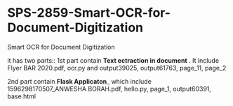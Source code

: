 # SPS-2859-Smart-OCR-for-Document-Digitization
Smart OCR for Document Digitization

it has two parts::
1st part contain __Text ectraction in document__ . It include Flyer BAR 2020.pdf, ocr.py and output39025, output61763, page_11, page_2

2nd part contain __Flask Applicaton___ which include 1596298170507_ANWESHA BORAH.pdf, hello.py, page_1, output60391, base.html
